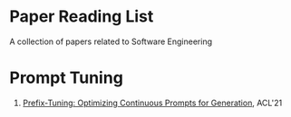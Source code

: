 # Paper Reading List
A collection of papers related to Software Engineering

# Prompt Tuning
1. [Prefix-Tuning: Optimizing Continuous Prompts for Generation](https://arxiv.org/abs/2101.00190), ACL'21
